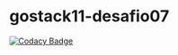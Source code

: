 # gostack11-desafio07
[![Codacy Badge](https://api.codacy.com/project/badge/Grade/3e8e5c76569847d0865d1cd678556870)](https://app.codacy.com/manual/leandrosoares6/gostack11-desafio07?utm_source=github.com&utm_medium=referral&utm_content=leandrosoares6/gostack11-desafio07&utm_campaign=Badge_Grade_Dashboard)